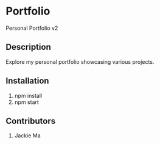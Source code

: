 # Portfolio

Personal Portfolio v2

## Description

Explore my personal portfolio showcasing various projects.

## Installation

1. npm install
2. npm start

## Contributors

1. Jackie Ma
